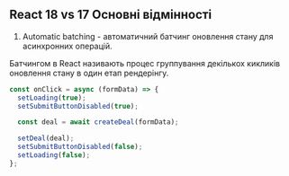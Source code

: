 ## React 18 vs 17 Основні відмінності

1. Automatic batching - автоматичний батчинг оновлення стану для асинхронних операцій.

Батчингом в React називають процес группування декількох кикликів оновлення стану в один етап рендерінгу.

```javascript
const onClick = async (formData) => {
  setLoading(true);
  setSubmitButtonDisabled(true);

  const deal = await createDeal(formData);

  setDeal(deal);
  setSubmitButtonDisabled(false);
  setLoading(false);
};
```
